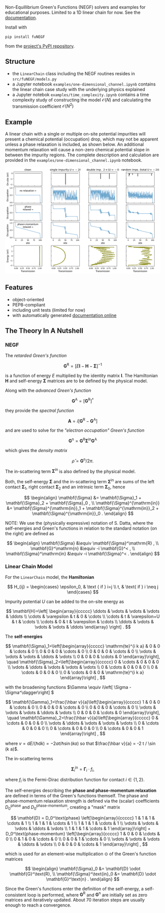 Non-Equillibrium Green's Functions (NEGF) solvers and examples for educational purposes. Limited to a 1D linear chain for now.
See the [documentation](https://liborsold.github.io/fuNEGF/).

Install with 
```
pip install fuNEGF
```
from the [project's PyPI repository](https://pypi.org/project/fuNEGF/).

## Structure
* the ```LinearChain``` class including the NEGF routines resides in ```src/fuNEGF/models.py```
* a Jupyter notebook ```examples/one-dimensional_channel.ipynb``` contains the linear chain case study with the underlying physics explained
* a Jupyter notebok ```examples/time_complexity.ipynb``` contains a time complexity study of constructing the model $\mathcal{O}(N)$ and calculating the transmission coefficient $\mathcal{O}(N^2)$

## Example
A linear chain with a single or multiple on-site potential impurities will present a chemical potential (occupation) drop, which may not be apparent unless a phase relaxation is included, as shown below.
An additional momentum relaxation will cause a non-zero chemical potential slope in between the impurity regions.
The complete description and calculation are provided in the ```examples/one-dimensional_channel.ipynb``` notebook.

![example](./example.png)

## Features
* object-oriented
* PEP8-compliant
* including unit tests (limited for now)
* with automatically generated [documentation online](https://liborsold.github.io/fuNEGF/)


## The Theory In A Nutshell

### NEGF

The *retarded Green's function*

$$
\mathbf{G}^{\mathrm{R}}=[E \mathbf{I}-\mathbf{H}-\mathbf{\Sigma}]^{-1}
$$

is a function of energy $E$ multiplied by the identity matrix $\mathbf{I}$. The Hamiltonian $\mathbf{H}$ and self-energy $\mathbf{\Sigma}$ matrices are to be defined by the physical model.

Along with the *advanced Green's function*

$$
    \mathbf{G}^{\mathrm{A}} = \left[ \mathbf{G}^{\mathrm{R}} \right]^\dagger
$$

they provide the *spectral function*

$$
\mathbf{A}=i\left[\mathbf{G}^{\mathrm{R}}-\mathbf{G}^{\mathrm{A}}\right]
$$

and are used to solve for the *"electron occupation" Green's function*

$$
\mathbf{G}^{\mathrm{n}}=\mathbf{G}^{\mathrm{R}} \mathbf{\Sigma}^{\mathrm{in}} \mathbf{G}^{\mathrm{A}}
$$

which gives the *density matrix* 

$$
    \hat{\rho} = \mathbf{G}^{\mathrm{n}} / 2\pi .
$$

The in-scattering term $\mathbf{\Sigma}^{\mathrm{in}}$ is also defined by the physical model.


Both, the self-energy $\mathbf{\Sigma}$ and the in-scattering term $\mathbf{\Sigma}^{\mathrm{in}}$ are sums of the left contact $\mathbf{\Sigma}_1$, right contact $\mathbf{\Sigma}_2$ and an intrinsic term $\mathbf{\Sigma}_0$, hence

$$ \begin{align}
        \mathbf{\Sigma} &= \mathbf{\Sigma}_1 + \mathbf{\Sigma}_2 + \mathbf{\Sigma}_0 , \\
        \mathbf{\Sigma}^{\mathrm{in}} &= \mathbf{\Sigma}^{\mathrm{in}}_1 + \mathbf{\Sigma}^{\mathrm{in}}_2 + \mathbf{\Sigma}^{\mathrm{in}}_0 .
   \end{align}        
$$

NOTE: We use the (physically expressive) notation of S. Datta, where the self-energies and Green's functions in relation to the standard notation (on the right) are defined as  

$$
\begin{align}
    \mathbf{\Sigma} &\equiv \mathbf{\Sigma}^\mathrm{R} , \\
    \mathbf{G}^\mathrm{n} &\equiv -i \mathbf{G}^< , \\
    \mathbf{\Sigma}^\mathrm{in} &\equiv -i \mathbf{\Sigma}^< .
\end{align}
$$

### Linear Chain Model

For the ```LinearChain``` model, the **Hamiltonian**

$$
H_{ij} = \begin{cases}
            \epsilon_0, & \text { if } i=j \\ 
            t, & \text{ if } i \neq j 
        \end{cases}
$$

Impurity potential $U$ can be added to the on-site energy as 

$$ 
\mathbf{H}=\left[
    \begin{array}{ccccc}
\ddots & \vdots & \vdots & \vdots & \ddots \\
\cdots & \varepsilon & t & 0 & \cdots \\
\cdots & t & \varepsilon+U & t & \cdots \\
\cdots & 0 & t & \varepsilon & \cdots \\
\ddots & \vdots & \vdots & \vdots & \ddots
\end{array}
\right] .
$$

The **self-energies**

$$
\mathbf{\Sigma}_1=\left[\begin{array}{ccccc}
\mathrm{te}^{i k a} & 0 & 0 & \cdots & 0 \\
0 & 0 & 0 & \cdots & 0 \\
0 & 0 & 0 & \cdots & 0 \\
\vdots & \vdots & \vdots & \ddots & \vdots \\
0 & 0 & 0 & \cdots & 0
\end{array}\right], \quad \mathbf{\Sigma}_2=\left[\begin{array}{ccccc}
0 & \cdots & 0 & 0 & 0 \\
\vdots & \ddots & \vdots & \vdots & \vdots \\
0 & \cdots & 0 & 0 & 0 \\
0 & \cdots & 0 & 0 & 0 \\
0 & \cdots & 0 & 0 & \mathrm{te}^{i k a}
\end{array}\right] ,
$$

with the broadening functions $\Gamma \equiv i\left[ \Sigma - \Sigma^\dagger\right] $ 

$$
\mathbf{\Gamma}_1=\frac{\hbar v}{a}\left[\begin{array}{ccccc}
1 & 0 & 0 & \cdots & 0 \\
0 & 0 & 0 & \cdots & 0 \\
0 & 0 & 0 & \cdots & 0 \\
\vdots & \vdots & \vdots & \ddots & \vdots \\
0 & 0 & 0 & \cdots & 0
\end{array}\right], \quad \mathbf{\Gamma}_2=\frac{\hbar v}{a}\left[\begin{array}{ccccc}
0 & \cdots & 0 & 0 & 0 \\
\vdots & \ddots & \vdots & \vdots & \vdots \\
0 & \cdots & 0 & 0 & 0 \\
0 & \cdots & 0 & 0 & 0 \\
0 & \cdots & 0 & 0 & 1
\end{array}\right] ,
$$

where $v=\mathrm{d} E /(\hbar \mathrm{d} k) = -2 a t / \hbar \sin (k a)$ so that $\frac{\hbar v}{a} = -2 t / \sin (k a)$.

The in-scattering terms

$$
\mathbf{\Sigma}^\mathrm{in}_i = \mathbf{\Gamma}_i \cdot f_i ,
$$

 where $f_i$ is the Fermi-Dirac distribution function for contact $i \in \{1, 2\}$.

The self-energies describing the **phase and phase-momentum relaxation** are defined in terms of the Green's functions themself. The phase and phase-momentum relaxation strength is defined via the (scalar) coefficients $D_0^\text{phase}$ and $D_0^\text{phase-momentum}$, creating a "mask" matrix

$$
        \mathbf{D} = D_0^\text{phase} 
        \left[\begin{array}{ccccc}
1 & 1 & 1 & \cdots & 1 \\
1 & 1 & 1 & \cdots & 1 \\
1 & 1 & 1 & \cdots & 1 \\
\vdots & \vdots & \vdots & \ddots & \vdots \\
1 & 1 & 1 & \cdots & 1
\end{array}\right]
        + D_0^\text{phase-momentum}
        \left[\begin{array}{ccccc}
1 & 0 & 0 & \cdots & 0 \\
0 & 1 & 0 & \cdots & 0 \\
0 & 0 & 1 & \cdots & 0 \\
\vdots & \vdots & \vdots & \ddots & \vdots \\
0 & 0 & 0 & \cdots & 1
\end{array}\right] ,
$$

which is used for an element-wise multiplication $\odot$ of the Green's function matrices

$$
\begin{align}
        \mathbf{\Sigma}_0 &= \mathbf{D} \odot \mathbf{G}^\text{R}, \\
        \mathbf{\Sigma}^\text{in}_0 &= \mathbf{D} \odot \mathbf{G}^\text{n} .
\end{align}
$$

Since the Green's functions enter the definition of the self-energy, a self-consistent loop is performed, where $\mathbf{G}^\text{R}$ and $\mathbf{G}^\text{n}$ are initially set as zero matrices and iteratively updated. About 70 iteration steps are usually enough to reach a convergence.